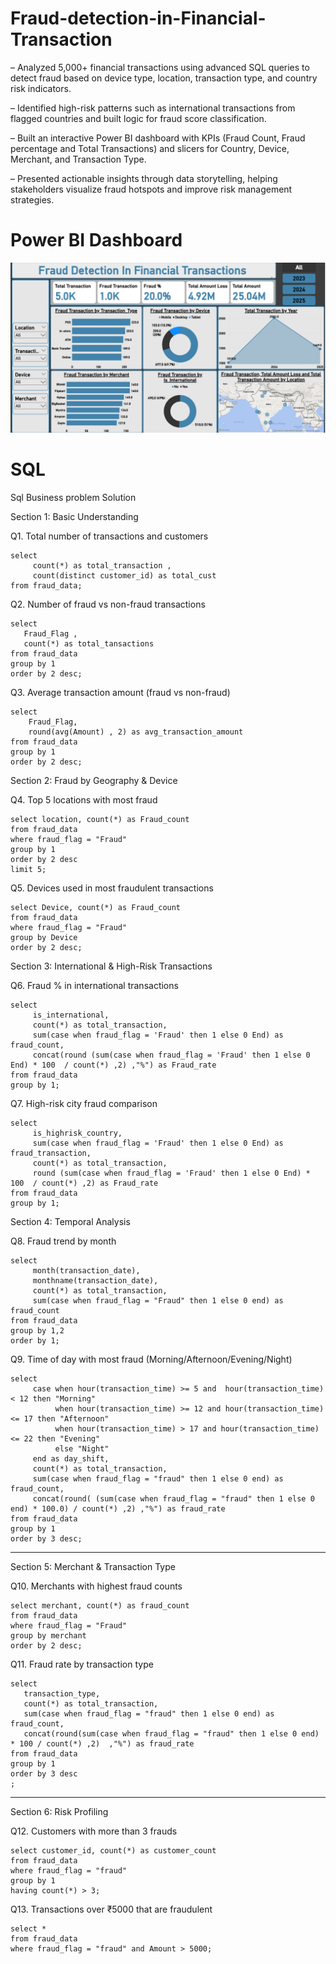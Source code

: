 # Fraud-detection-in-Financial-Transaction

– Analyzed 5,000+ financial transactions using advanced SQL queries to detect fraud based on device type, location,
transaction type, and country risk indicators.

– Identified high-risk patterns such as international transactions from flagged countries and built logic for fraud score
classification.

– Built an interactive Power BI dashboard with KPIs (Fraud Count, Fraud percentage and Total Transactions) and slicers
for Country, Device, Merchant, and Transaction Type.

– Presented actionable insights through data storytelling, helping stakeholders visualize fraud hotspots and improve risk
management strategies.


# Power BI Dashboard

![DashBoard](Dashboard.png)

# SQL

Sql Business problem Solution 

Section 1: Basic Understanding

Q1. Total number of transactions and customers

```
select 
     count(*) as total_transaction , 
     count(distinct customer_id) as total_cust
from fraud_data;
```
Q2. Number of fraud vs non-fraud transactions


```
select 
   Fraud_Flag ,
   count(*) as total_tansactions
from fraud_data
group by 1
order by 2 desc;
```

Q3. Average transaction amount (fraud vs non-fraud)

```
select 
    Fraud_Flag,
    round(avg(Amount) , 2) as avg_transaction_amount
from fraud_data
group by 1
order by 2 desc;
```


Section 2: Fraud by Geography & Device

Q4. Top 5 locations with most fraud

```
select location, count(*) as Fraud_count
from fraud_data
where fraud_flag = "Fraud"
group by 1
order by 2 desc
limit 5;
```

Q5. Devices used in most fraudulent transactions

```
select Device, count(*) as Fraud_count
from fraud_data
where fraud_flag = "Fraud"
group by Device
order by 2 desc;
```

Section 3: International & High-Risk Transactions

Q6. Fraud % in international transactions

```
select 
     is_international,
     count(*) as total_transaction,
     sum(case when fraud_flag = 'Fraud' then 1 else 0 End) as fraud_count,
	 concat(round (sum(case when fraud_flag = 'Fraud' then 1 else 0 End) * 100  / count(*) ,2) ,"%") as Fraud_rate
from fraud_data
group by 1;
```

Q7. High-risk city fraud comparison

```
select
     is_highrisk_country,
     sum(case when fraud_flag = 'Fraud' then 1 else 0 End) as fraud_transaction,
     count(*) as total_transaction,
	 round (sum(case when fraud_flag = 'Fraud' then 1 else 0 End) * 100  / count(*) ,2) as Fraud_rate
from fraud_data
group by 1;
```

Section 4: Temporal Analysis

Q8. Fraud trend by month

```
select 
     month(transaction_date),
     monthname(transaction_date),
     count(*) as total_transaction,
     sum(case when fraud_flag = "Fraud" then 1 else 0 end) as fraud_count
from fraud_data
group by 1,2
order by 1;
```

Q9. Time of day with most fraud (Morning/Afternoon/Evening/Night)

```
select 
     case when hour(transaction_time) >= 5 and  hour(transaction_time) < 12 then "Morning" 
          when hour(transaction_time) >= 12 and hour(transaction_time) <= 17 then "Afternoon"
          when hour(transaction_time) > 17 and hour(transaction_time) <= 22 then "Evening"
          else "Night" 
	 end as day_shift,
     count(*) as total_transaction,
     sum(case when fraud_flag = "fraud" then 1 else 0 end) as fraud_count,
     concat(round( (sum(case when fraud_flag = "fraud" then 1 else 0 end) * 100.0) / count(*) ,2) ,"%") as fraud_rate
from fraud_data
group by 1
order by 3 desc;
```

-- ----------------------------------------------------------------------------------------------------------------------------

Section 5: Merchant & Transaction Type

Q10. Merchants with highest fraud counts

```
select merchant, count(*) as fraud_count
from fraud_data
where fraud_flag = "Fraud"
group by merchant
order by 2 desc;
```

Q11. Fraud rate by transaction type

```
select 
   transaction_type, 
   count(*) as total_transaction,
   sum(case when fraud_flag = "fraud" then 1 else 0 end) as fraud_count,
   concat(round(sum(case when fraud_flag = "fraud" then 1 else 0 end) * 100 / count(*) ,2)  ,"%") as fraud_rate
from fraud_data
group by 1
order by 3 desc
;
```
-- -------------------------------------------------------------------------------------------------------------------------------------------

Section 6: Risk Profiling

Q12. Customers with more than 3 frauds

```
select customer_id, count(*) as customer_count
from fraud_data
where fraud_flag = "fraud"
group by 1
having count(*) > 3;
```

Q13. Transactions over ₹5000 that are fraudulent 

```
select *
from fraud_data
where fraud_flag = "fraud" and Amount > 5000;
```

